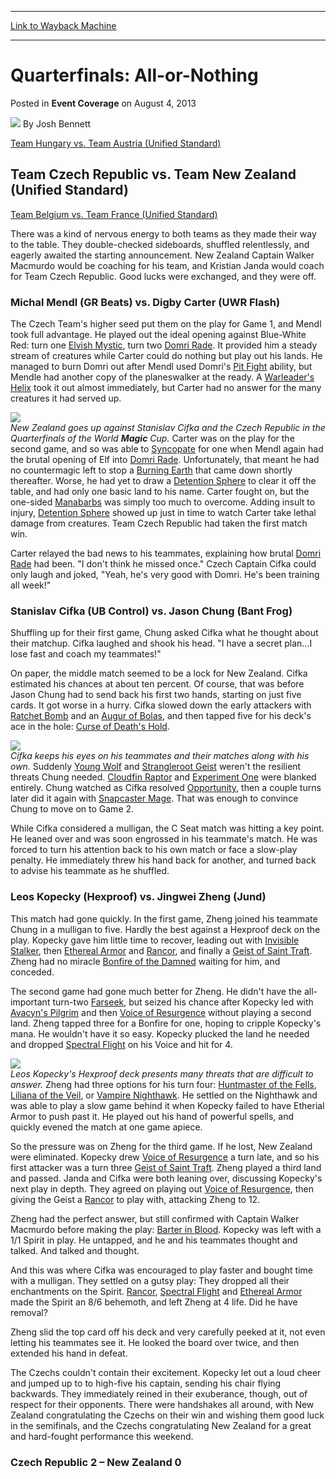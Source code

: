 
---
[Link to Wayback Machine](https://web.archive.org/web/20220707180610/https://magic.wizards.com/en/articles/archive/event-coverage/quarterfinals-all-or-nothing-2013-08-04)

[_metadata_:author]:- "Josh Bennett"
[_metadata_:description]:- "Team Hungary vs. Team Austria (Unified Standard) Team Czech Republic vs. Team New Zealand (Unified Standard) Team Belgium vs. Team France (Unified Standard) There was a kind of nervous energy to both teams as they made their way to the table. They double-checked sideboards, shuffled relentlessly, and eagerly awaited the starting announcement. New Zealand Captain Walker"
[_metadata_:generator]:- "Drupal 7 (http://drupal.org)"
[_metadata_:node]:- "517911"
[_metadata_:publish_date]:- "2013-08-04"
[_metadata_:source]:- "div-main-content"
[_metadata_:title]:- "Quarterfinals: All-or-Nothing"
[_metadata_:wayback_capture_timestamp]:- "2022-07-07 18:06:10"
[_metadata_:wayback_raw_url]:- "https://web.archive.org/web/20220707180610id_/https://magic.wizards.com/en/articles/archive/event-coverage/quarterfinals-all-or-nothing-2013-08-04"
[_metadata_:wayback_url]:- "https://magic.wizards.com/en/articles/archive/event-coverage/quarterfinals-all-or-nothing-2013-08-04"
---


Quarterfinals: All-or-Nothing
=============================



 Posted in **Event Coverage**
 on August 4, 2013 






![](https://media.magic.wizards.com/styles/auth_small/public/images/person/authorpic_joshbennett.jpg)
By Josh Bennett












[Team Hungary vs. Team Austria (Unified Standard)](http://magic.wizards.com/en/articles/archive/event-coverage/quaterfinals-thundering-past-2013-08-04)


Team Czech Republic vs. Team New Zealand (Unified Standard)
-----------------------------------------------------------


[Team Belgium vs. Team France (Unified Standard)](http://magic.wizards.com/en/articles/archive/event-coverage/quaterfinals-ghost-chance-2013-08-04)


There was a kind of nervous energy to both teams as they made their way to the table. They double-checked sideboards, shuffled relentlessly, and eagerly awaited the starting announcement. New Zealand Captain Walker Macmurdo would be coaching for his team, and Kristian Janda would coach for Team Czech Republic. Good lucks were exchanged, and they were off.


### Michal Mendl (GR Beats) vs. Digby Carter (UWR Flash)


The Czech Team's higher seed put them on the play for Game 1, and Mendl took full advantage. He played out the ideal opening against Blue-White Red: turn one [Elvish Mystic](https://gatherer.wizards.com/Pages/Card/Details.aspx?name=Elvish+Mystic), turn two [Domri Rade](https://gatherer.wizards.com/Pages/Card/Details.aspx?name=Domri+Rade). It provided him a steady stream of creatures while Carter could do nothing but play out his lands. He managed to burn Domri out after Mendl used Domri's [Pit Fight](https://gatherer.wizards.com/Pages/Card/Details.aspx?name=Pit+Fight) ability, but Mendle had another copy of the planeswalker at the ready. A [Warleader's Helix](https://gatherer.wizards.com/Pages/Card/Details.aspx?name=Warleader%27s+Helix) took it out almost immediately, but Carter had no answer for the many creatures it had served up.


![](https://media.magic.wizards.com/image_legacy_migration/mtg/images/daily/events/wmc13/qf_NZ.jpg)  
*New Zealand goes up against Stanislav Cifka and the Czech Republic in the Quarterfinals of the World **Magic** Cup.* 
Carter was on the play for the second game, and so was able to [Syncopate](https://gatherer.wizards.com/Pages/Card/Details.aspx?name=Syncopate) for one when Mendl again had the brutal opening of Elf into [Domri Rade](https://gatherer.wizards.com/Pages/Card/Details.aspx?name=Domri+Rade). Unfortunately, that meant he had no countermagic left to stop a [Burning Earth](https://gatherer.wizards.com/Pages/Card/Details.aspx?name=Burning+Earth) that came down shortly thereafter. Worse, he had yet to draw a [Detention Sphere](https://gatherer.wizards.com/Pages/Card/Details.aspx?name=Detention+Sphere) to clear it off the table, and had only one basic land to his name. Carter fought on, but the one-sided [Manabarbs](https://gatherer.wizards.com/Pages/Card/Details.aspx?name=Manabarbs) was simply too much to overcome. Adding insult to injury, [Detention Sphere](https://gatherer.wizards.com/Pages/Card/Details.aspx?name=Detention+Sphere) showed up just in time to watch Carter take lethal damage from creatures. Team Czech Republic had taken the first match win.


Carter relayed the bad news to his teammates, explaining how brutal [Domri Rade](https://gatherer.wizards.com/Pages/Card/Details.aspx?name=Domri+Rade) had been. "I don't think he missed once." Czech Captain Cifka could only laugh and joked, "Yeah, he's very good with Domri. He's been training all week!"


### Stanislav Cifka (UB Control) vs. Jason Chung (Bant Frog)


Shuffling up for their first game, Chung asked Cifka what he thought about their matchup. Cifka laughed and shook his head. "I have a secret plan...I lose fast and coach my teammates!"


On paper, the middle match seemed to be a lock for New Zealand. Cifka estimated his chances at about ten percent. Of course, that was before Jason Chung had to send back his first two hands, starting on just five cards. It got worse in a hurry. Cifka slowed down the early attackers with [Ratchet Bomb](https://gatherer.wizards.com/Pages/Card/Details.aspx?name=Ratchet+Bomb) and an [Augur of Bolas](https://gatherer.wizards.com/Pages/Card/Details.aspx?name=Augur+of+Bolas), and then tapped five for his deck's ace in the hole: [Curse of Death's Hold](https://gatherer.wizards.com/Pages/Card/Details.aspx?name=Curse+of+Death%27s+Hold).


![](https://media.magic.wizards.com/image_legacy_migration/mtg/images/daily/events/wmc13/qf_czech2.jpg)  
*Cifka keeps his eyes on his teammates and their matches along with his own.* 
Suddenly [Young Wolf](https://gatherer.wizards.com/Pages/Card/Details.aspx?name=Young+Wolf) and [Strangleroot Geist](https://gatherer.wizards.com/Pages/Card/Details.aspx?name=Strangleroot+Geist) weren't the resilient threats Chung needed. [Cloudfin Raptor](https://gatherer.wizards.com/Pages/Card/Details.aspx?name=Cloudfin+Raptor) and [Experiment One](https://gatherer.wizards.com/Pages/Card/Details.aspx?name=Experiment+One) were blanked entirely. Chung watched as Cifka resolved [Opportunity](https://gatherer.wizards.com/Pages/Card/Details.aspx?name=Opportunity), then a couple turns later did it again with [Snapcaster Mage](https://gatherer.wizards.com/Pages/Card/Details.aspx?name=Snapcaster+Mage). That was enough to convince Chung to move on to Game 2.


While Cifka considered a mulligan, the C Seat match was hitting a key point. He leaned over and was soon engrossed in his teammate's match. He was forced to turn his attention back to his own match or face a slow-play penalty. He immediately threw his hand back for another, and turned back to advise his teammate as he shuffled.


### Leos Kopecky (Hexproof) vs. Jingwei Zheng (Jund)


This match had gone quickly. In the first game, Zheng joined his teammate Chung in a mulligan to five. Hardly the best against a Hexproof deck on the play. Kopecky gave him little time to recover, leading out with [Invisible Stalker](https://gatherer.wizards.com/Pages/Card/Details.aspx?name=Invisible+Stalker), then [Ethereal Armor](https://gatherer.wizards.com/Pages/Card/Details.aspx?name=Ethereal+Armor) and [Rancor](https://gatherer.wizards.com/Pages/Card/Details.aspx?name=Rancor), and finally a [Geist of Saint Traft](https://gatherer.wizards.com/Pages/Card/Details.aspx?name=Geist+of+Saint+Traft). Zheng had no miracle [Bonfire of the Damned](https://gatherer.wizards.com/Pages/Card/Details.aspx?name=Bonfire+of+the+Damned) waiting for him, and conceded.


The second game had gone much better for Zheng. He didn't have the all-important turn-two [Farseek](https://gatherer.wizards.com/Pages/Card/Details.aspx?name=Farseek), but seized his chance after Kopecky led with [Avacyn's Pilgrim](https://gatherer.wizards.com/Pages/Card/Details.aspx?name=Avacyn%27s+Pilgrim) and then [Voice of Resurgence](https://gatherer.wizards.com/Pages/Card/Details.aspx?name=Voice+of+Resurgence) without playing a second land. Zheng tapped three for a Bonfire for one, hoping to cripple Kopecky's mana. He wouldn't have it so easy. Kopecky plucked the land he needed and dropped [Spectral Flight](https://gatherer.wizards.com/Pages/Card/Details.aspx?name=Spectral+Flight) on his Voice and hit for 4.


![](https://media.magic.wizards.com/image_legacy_migration/mtg/images/daily/events/wmc13/qf_czech.jpg)  
*Leos Kopecky's Hexproof deck presents many threats that are difficult to answer.* 
Zheng had three options for his turn four: [Huntmaster of the Fells](https://gatherer.wizards.com/Pages/Card/Details.aspx?name=Huntmaster+of+the+Fells), [Liliana of the Veil](https://gatherer.wizards.com/Pages/Card/Details.aspx?name=Liliana+of+the+Veil), or [Vampire Nighthawk](https://gatherer.wizards.com/Pages/Card/Details.aspx?name=Vampire+Nighthawk). He settled on the Nighthawk and was able to play a slow game behind it when Kopecky failed to have Etherial Armor to push past it. He played out his hand of powerful spells, and quickly evened the match at one game apiece.


So the pressure was on Zheng for the third game. If he lost, New Zealand were eliminated. Kopecky drew [Voice of Resurgence](https://gatherer.wizards.com/Pages/Card/Details.aspx?name=Voice+of+Resurgence) a turn late, and so his first attacker was a turn three [Geist of Saint Traft](https://gatherer.wizards.com/Pages/Card/Details.aspx?name=Geist+of+Saint+Traft). Zheng played a third land and passed. Janda and Cifka were both leaning over, discussing Kopecky's next play in depth. They agreed on playing out [Voice of Resurgence](https://gatherer.wizards.com/Pages/Card/Details.aspx?name=Voice+of+Resurgence), then giving the Geist a [Rancor](https://gatherer.wizards.com/Pages/Card/Details.aspx?name=Rancor) to play with, attacking Zheng to 12.


Zheng had the perfect answer, but still confirmed with Captain Walker Macmurdo before making the play: [Barter in Blood](https://gatherer.wizards.com/Pages/Card/Details.aspx?name=Barter+in+Blood). Kopecky was left with a 1/1 Spirit in play. He untapped, and he and his teammates thought and talked. And talked and thought.


And this was where Cifka was encouraged to play faster and bought time with a mulligan. They settled on a gutsy play: They dropped all their enchantments on the Spirit. [Rancor](https://gatherer.wizards.com/Pages/Card/Details.aspx?name=Rancor), [Spectral Flight](https://gatherer.wizards.com/Pages/Card/Details.aspx?name=Spectral+Flight) and [Ethereal Armor](https://gatherer.wizards.com/Pages/Card/Details.aspx?name=Ethereal+Armor) made the Spirit an 8/6 behemoth, and left Zheng at 4 life. Did he have removal?


Zheng slid the top card off his deck and very carefully peeked at it, not even letting his teammates see it. He looked the board over twice, and then extended his hand in defeat.


The Czechs couldn't contain their excitement. Kopecky let out a loud cheer and jumped up to to high-five his captain, sending his chair flying backwards. They immediately reined in their exuberance, though, out of respect for their opponents. There were handshakes all around, with New Zealand congratulating the Czechs on their win and wishing them good luck in the semifinals, and the Czechs congratulating New Zealand for a great and hard-fought performance this weekend.


### Czech Republic 2 – New Zealand 0









